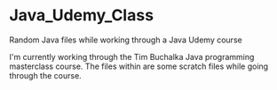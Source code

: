 # Java_Udemy_Class
Random Java files while working through a Java Udemy course

I'm currently working through the Tim Buchalka Java programming masterclass course. 
The files within are some scratch files while going through the course.
